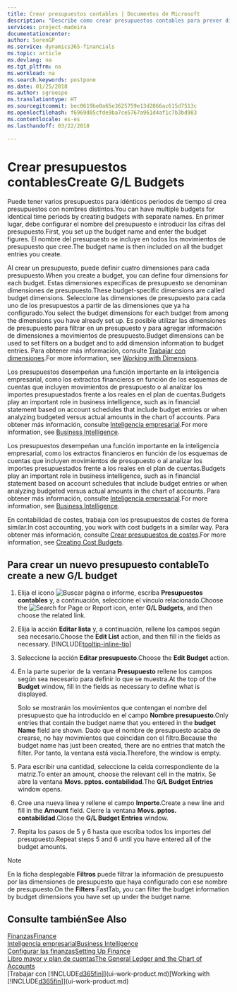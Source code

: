 ```yaml
---
title: Crear presupuestos contables | Documentos de Microsoft
description: "Describe cómo crear presupuestos contables para prever diferentes actividades financieras y asignar dimensiones para fines de inteligencia empresarial."
services: project-madeira
documentationcenter: 
author: SorenGP
ms.service: dynamics365-financials
ms.topic: article
ms.devlang: na
ms.tgt_pltfrm: na
ms.workload: na
ms.search.keywords: postpone
ms.date: 01/25/2018
ms.author: sgroespe
ms.translationtype: HT
ms.sourcegitcommit: bec0619be0a65e3625759e13d2866ac615d7513c
ms.openlocfilehash: f6969d05cfde9ba7ce5767a961d4af1c7b3bd983
ms.contentlocale: es-es
ms.lasthandoff: 03/22/2018

---
```

# <a name="create-gl-budgets"></a><span data-ttu-id="172ae-103">Crear presupuestos contables</span><span class="sxs-lookup"><span data-stu-id="172ae-103">Create G/L Budgets</span></span>
<span data-ttu-id="172ae-104">Puede tener varios presupuestos para idénticos periodos de tiempo si crea presupuestos con nombres distintos.</span><span class="sxs-lookup"><span data-stu-id="172ae-104">You can have multiple budgets for identical time periods by creating budgets with separate names.</span></span> <span data-ttu-id="172ae-105">En primer lugar, debe configurar el nombre del presupuesto e introducir las cifras del presupuesto.</span><span class="sxs-lookup"><span data-stu-id="172ae-105">First, you set up the budget name and enter the budget figures.</span></span> <span data-ttu-id="172ae-106">El nombre del presupuesto se incluye en todos los movimientos de presupuesto que cree.</span><span class="sxs-lookup"><span data-stu-id="172ae-106">The budget name is then included on all the budget entries you create.</span></span>  

 <span data-ttu-id="172ae-107">Al crear un presupuesto, puede definir cuatro dimensiones para cada presupuesto.</span><span class="sxs-lookup"><span data-stu-id="172ae-107">When you create a budget, you can define four dimensions for each budget.</span></span> <span data-ttu-id="172ae-108">Estas dimensiones específicas de presupuesto se denominan dimensiones de presupuesto.</span><span class="sxs-lookup"><span data-stu-id="172ae-108">These budget-specific dimensions are called budget dimensions.</span></span> <span data-ttu-id="172ae-109">Seleccione las dimensiones de presupuesto para cada uno de los presupuestos a partir de las dimensiones que ya ha configurado.</span><span class="sxs-lookup"><span data-stu-id="172ae-109">You select the budget dimensions for each budget from among the dimensions you have already set up.</span></span> <span data-ttu-id="172ae-110">Es posible utilizar las dimensiones de presupuesto para filtrar en un presupuesto y para agregar información de dimensiones a movimientos de presupuesto.</span><span class="sxs-lookup"><span data-stu-id="172ae-110">Budget dimensions can be used to set filters on a budget and to add dimension information to budget entries.</span></span> <span data-ttu-id="172ae-111">Para obtener más información, consulte [Trabajar con dimensiones](finance-dimensions.md).</span><span class="sxs-lookup"><span data-stu-id="172ae-111">For more information, see [Working with Dimensions](finance-dimensions.md).</span></span>

 <span data-ttu-id="172ae-112">Los presupuestos desempeñan una función importante en la inteligencia empresarial, como los extractos financieros en función de los esquemas de cuentas que incluyen movimientos de presupuesto o al analizar los importes presupuestados frente a los reales en el plan de cuentas.</span><span class="sxs-lookup"><span data-stu-id="172ae-112">Budgets play an important role in business intelligence, such as in financial statement based on account schedules that include budget entries or when analyzing budgeted versus actual amounts in the chart of accounts.</span></span> <span data-ttu-id="172ae-113">Para obtener más información, consulte [Inteligencia empresarial](bi.md).</span><span class="sxs-lookup"><span data-stu-id="172ae-113">For more information, see [Business Intelligence](bi.md).</span></span>

 <span data-ttu-id="172ae-114">Los presupuestos desempeñan una función importante en la inteligencia empresarial, como los extractos financieros en función de los esquemas de cuentas que incluyen movimientos de presupuesto o al analizar los importes presupuestados frente a los reales en el plan de cuentas.</span><span class="sxs-lookup"><span data-stu-id="172ae-114">Budgets play an important role in business intelligence, such as in financial statement based on account schedules that include budget entries or when analyzing budgeted versus actual amounts in the chart of accounts.</span></span> <span data-ttu-id="172ae-115">Para obtener más información, consulte [Inteligencia empresarial](bi.md).</span><span class="sxs-lookup"><span data-stu-id="172ae-115">For more information, see [Business Intelligence](bi.md).</span></span>

<span data-ttu-id="172ae-116">En contabilidad de costes, trabaja con los presupuestos de costes de forma similar.</span><span class="sxs-lookup"><span data-stu-id="172ae-116">In cost accounting, you work with cost budgets in a similar way.</span></span> <span data-ttu-id="172ae-117">Para obtener más información, consulte [Crear presupuestos de costes](finance-create-cost-budgets.md).</span><span class="sxs-lookup"><span data-stu-id="172ae-117">For more information, see [Creating Cost Budgets](finance-create-cost-budgets.md).</span></span>    

## <a name="to-create-a-new-gl-budget"></a><span data-ttu-id="172ae-118">Para crear un nuevo presupuesto contable</span><span class="sxs-lookup"><span data-stu-id="172ae-118">To create a new G/L budget</span></span>  
1. <span data-ttu-id="172ae-119">Elija el icono ![Buscar página o informe](media/ui-search/search_small.png "icono Buscar página o informe"), escriba **Presupuestos contables** y, a continuación, seleccione el vínculo relacionado.</span><span class="sxs-lookup"><span data-stu-id="172ae-119">Choose the ![Search for Page or Report](media/ui-search/search_small.png "Search for Page or Report icon") icon, enter **G/L Budgets**, and then choose the related link.</span></span>  
2. <span data-ttu-id="172ae-120">Elija la acción **Editar lista** y, a continuación, rellene los campos según sea necesario.</span><span class="sxs-lookup"><span data-stu-id="172ae-120">Choose the **Edit List** action, and then fill in the fields as necessary.</span></span> [!INCLUDE[tooltip-inline-tip](includes/tooltip-inline-tip_md.md)]  
3. <span data-ttu-id="172ae-121">Seleccione la acción **Editar presupuesto**.</span><span class="sxs-lookup"><span data-stu-id="172ae-121">Choose the **Edit Budget** action.</span></span>
4. <span data-ttu-id="172ae-122">En la parte superior de la ventana **Presupuesto** rellene los campos según sea necesario para definir lo que se muestra.</span><span class="sxs-lookup"><span data-stu-id="172ae-122">At the top of the **Budget** window, fill in the fields as necessary to define what is displayed.</span></span>  

    <span data-ttu-id="172ae-123">Solo se mostrarán los movimientos que contengan el nombre del presupuesto que ha introducido en el campo **Nombre presupuesto**.</span><span class="sxs-lookup"><span data-stu-id="172ae-123">Only entries that contain the budget name that you entered in the **budget Name** field are shown.</span></span> <span data-ttu-id="172ae-124">Dado que el nombre de presupuesto acaba de crearse, no hay movimientos que coincidan con el filtro.</span><span class="sxs-lookup"><span data-stu-id="172ae-124">Because the budget name has just been created, there are no entries that match the filter.</span></span> <span data-ttu-id="172ae-125">Por tanto, la ventana está vacía.</span><span class="sxs-lookup"><span data-stu-id="172ae-125">Therefore, the window is empty.</span></span>  
5. <span data-ttu-id="172ae-126">Para escribir una cantidad, seleccione la celda correspondiente de la matriz.</span><span class="sxs-lookup"><span data-stu-id="172ae-126">To enter an amount, choose the relevant cell in the matrix.</span></span> <span data-ttu-id="172ae-127">Se abre la ventana **Movs. pptos. contabilidad**.</span><span class="sxs-lookup"><span data-stu-id="172ae-127">The **G/L Budget Entries** window opens.</span></span>  
6. <span data-ttu-id="172ae-128">Cree una nueva línea y rellene el campo **Importe**.</span><span class="sxs-lookup"><span data-stu-id="172ae-128">Create a new line and fill in the **Amount** field.</span></span> <span data-ttu-id="172ae-129">Cierre la ventana **Movs. pptos. contabilidad**.</span><span class="sxs-lookup"><span data-stu-id="172ae-129">Close the **G/L Budget Entries** window.</span></span>  
7. <span data-ttu-id="172ae-130">Repita los pasos de 5 y 6 hasta que escriba todos los importes del presupuesto.</span><span class="sxs-lookup"><span data-stu-id="172ae-130">Repeat steps 5 and 6 until you have entered all of the budget amounts.</span></span>  

> [!NOTE]  
>  <span data-ttu-id="172ae-131">En la ficha desplegable **Filtros** puede filtrar la información de presupuesto por las dimensiones de presupuesto que haya configurado con ese nombre de presupuesto.</span><span class="sxs-lookup"><span data-stu-id="172ae-131">On the **Filters** FastTab, you can filter the budget information by budget dimensions you have set up under the budget name.</span></span>   

## <a name="see-also"></a><span data-ttu-id="172ae-132">Consulte también</span><span class="sxs-lookup"><span data-stu-id="172ae-132">See Also</span></span>
[<span data-ttu-id="172ae-133">Finanzas</span><span class="sxs-lookup"><span data-stu-id="172ae-133">Finance</span></span>](finance.md)  
[<span data-ttu-id="172ae-134">Inteligencia empresarial</span><span class="sxs-lookup"><span data-stu-id="172ae-134">Business Intelligence</span></span>](bi.md)  
[<span data-ttu-id="172ae-135">Configurar las finanzas</span><span class="sxs-lookup"><span data-stu-id="172ae-135">Setting Up Finance</span></span>](finance-setup-finance.md)  
[<span data-ttu-id="172ae-136">Libro mayor y plan de cuentas</span><span class="sxs-lookup"><span data-stu-id="172ae-136">The General Ledger and the Chart of Accounts</span></span>](finance-general-ledger.md)  
<span data-ttu-id="172ae-137">[Trabajar con [!INCLUDE[d365fin](includes/d365fin_md.md)]](ui-work-product.md)</span><span class="sxs-lookup"><span data-stu-id="172ae-137">[Working with [!INCLUDE[d365fin](includes/d365fin_md.md)]](ui-work-product.md)</span></span>  

